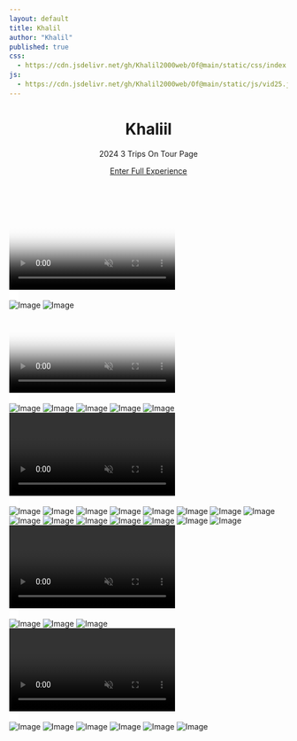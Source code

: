```yaml
---
layout: default
title: Khalil
author: "Khalil"
published: true
css:
  - https://cdn.jsdelivr.net/gh/Khalil2000web/Of@main/static/css/index.css
js:
  - https://cdn.jsdelivr.net/gh/Khalil2000web/Of@main/static/js/vid25.js
---
```

<header><h1>Khaliil</h1><p>2024 3 Trips On Tour Page</p><a class="cta" href="https://tour.khaliiil.com/">Enter Full Experience</a></header>

<div class="gallery">
<div class="media"><video poster="https://pub-f4c4477afe9541f7a586037aaee49080.r2.dev/IMG_8992.jpeg" src="https://pub-19025506a9754f36baa46a24e6f84719.r2.dev/video-output-41CC8F37-AEAD-457B-9DD6-98182EE735FD-1.mov" alt="Video" id="OWYFNSP310JWP" controlslist="nofullscreen" autoplay="" loop="" muted="" playsinline=""></video><img src="/static/images/icon-mute.svg" class="sound-icon sound-off-icon" alt="Toggle Sound" style="display: block;"><img src="/static/images/icon-volume.svg" style="display:none;" class="sound-icon sound-on-icon" alt="unmute"><div class="play-btn"></div><div class="spinner" style="display: block;"></div><div class="error-message" style="display: none;"></div><div class="video-error" style="display: none;"></div></div>
<img src="https://pub-19025506a9754f36baa46a24e6f84719.r2.dev/IMG_8715.jpeg" class="image" alt="Image" loading="lazy" decoding="async">
<img src="https://pub-19025506a9754f36baa46a24e6f84719.r2.dev/photo-output.jpeg" class="image" alt="Image" loading="lazy" decoding="async">
<div class="media"><video poster="https://pub-f4c4477afe9541f7a586037aaee49080.r2.dev/IMG_8920.jpeg" src="https://pub-19025506a9754f36baa46a24e6f84719.r2.dev/IMG_8716.mov" alt="Video" id="NEUDRWPNX73IW" controlslist="nofullscreen" autoplay="" loop="" muted="" playsinline=""></video><img src="/static/images/icon-mute.svg" class="sound-icon sound-off-icon" alt="Toggle Sound" style="display: block;"><img src="/static/images/icon-volume.svg" style="display:none;" class="sound-icon sound-on-icon" alt="unmute"><div class="play-btn"></div><div class="spinner" style="display: block;"></div><div class="error-message" style="display: none;"></div><div class="video-error" style="display: none;"></div></div>
<img src="https://pub-19025506a9754f36baa46a24e6f84719.r2.dev/IMG_8689.jpeg" class="image" alt="Image" loading="lazy" decoding="async">
<img src="https://pub-19025506a9754f36baa46a24e6f84719.r2.dev/IMG_8688.jpeg" class="image" alt="Image" loading="lazy" decoding="async">
<img src="https://pub-19025506a9754f36baa46a24e6f84719.r2.dev/7F1676A1-8097-42C8-9F2D-E1B2F49FD8BF.jpeg" class="image" alt="Image" loading="lazy" decoding="async">
<img src="https://pub-19025506a9754f36baa46a24e6f84719.r2.dev/F1B9BD09-36AF-4A08-9E5A-6895A6262481.jpeg" class="image" alt="Image" loading="lazy" decoding="async">
<img src="https://pub-19025506a9754f36baa46a24e6f84719.r2.dev/GMP_U2F2ZUdIMDE%3D.gif" class="image" alt="Image" loading="lazy" decoding="async">
<div class="media"><video src="https://pub-.r2.dev/IMG_7630.mov" alt="Video" id="HETEALOCBCMLAU" controlslist="nofullscreen" autoplay="" loop="" muted="" playsinline=""></video><img src="/static/images/icon-mute.svg" class="sound-icon sound-off-icon" alt="Toggle Sound" style="display: block;"><img src="/static/images/icon-volume.svg" style="display:none;" class="sound-icon sound-on-icon" alt="unmute"><div class="play-btn"></div><div class="spinner" style="display: block;"></div><div class="error-message" style="display: none;"></div><div class="video-error" style="display: none;"></div></div>
<img src="https://pub-19025506a9754f36baa46a24e6f84719.r2.dev/BSRQPNCVESHWMQPAMFT.HEIC" class="image" alt="Image" loading="lazy" decoding="async">
<img src="https://pub-19025506a9754f36baa46a24e6f84719.r2.dev/IMG_8285.jpeg" class="image" alt="Image" loading="lazy" decoding="async">
<img src="https://pub-19025506a9754f36baa46a24e6f84719.r2.dev/IMG_8275.jpeg" class="image" alt="Image" loading="lazy" decoding="async">





<img src="" class="image" alt="Image" loading="lazy" decoding="async">
<img src="" class="image" alt="Image" loading="lazy" decoding="async">
<img src="" class="image" alt="Image" loading="lazy" decoding="async">
<img src="" class="image" alt="Image" loading="lazy" decoding="async">
<img src="" class="image" alt="Image" loading="lazy" decoding="async">
<img src="" class="image" alt="Image" loading="lazy" decoding="async">
<img src="" class="image" alt="Image" loading="lazy" decoding="async">
<img src="" class="image" alt="Image" loading="lazy" decoding="async">

<img src="https://pub-65e50ac10e764e13b41536c10d90f540.r2.dev/PICT0008.jpeg" class="image" alt="Image" loading="lazy" decoding="async">
<img src="https://pub-65e50ac10e764e13b41536c10d90f540.r2.dev/IMG_3665.jpeg" class="image" alt="Image" loading="lazy" decoding="async">
<img src="https://pub-65e50ac10e764e13b41536c10d90f540.r2.dev/IMG_3652.jpeg" class="image" alt="Image" loading="lazy" decoding="async">
<img src="https://pub-65e50ac10e764e13b41536c10d90f540.r2.dev/IMG_3481.jpeg" class="image" alt="Image" loading="lazy" decoding="async">
<div class="media"><video src="https://pub-65e50ac10e764e13b41536c10d90f540.r2.dev/PICT0017.mov" alt="Video" id="FH20096HAMMM" controlslist="nofullscreen" autoplay="" loop="" muted="" playsinline=""></video><img src="/static/images/icon-mute.svg" class="sound-icon sound-off-icon" alt="Toggle Sound" style="display: block;"><img src="/static/images/icon-volume.svg" style="display:none;" class="sound-icon sound-on-icon" alt="unmute"><div class="play-btn"></div><div class="spinner" style="display: block;"></div><div class="error-message" style="display: none;"></div><div class="video-error" style="display: none;"></div></div>
<img src="https://pub-65e50ac10e764e13b41536c10d90f540.r2.dev/IMG_3461.jpeg" class="image" alt="Image" loading="lazy" decoding="async">
<img src="https://pub-65e50ac10e764e13b41536c10d90f540.r2.dev/IMG_3215.jpeg" class="image" alt="Image" loading="lazy" decoding="async">
<img src="https://pub-65e50ac10e764e13b41536c10d90f540.r2.dev/IMG_2695.jpeg" class="image" alt="Image" loading="lazy" decoding="async">
<div class="media"><video src="https://pub-65e50ac10e764e13b41536c10d90f540.r2.dev/copy_0DC02DE5-7A5F-4EBA-910D-979F5451C1EF.mov" alt="Video" id="GDB28MS0QJAL" controlslist="nofullscreen" autoplay="" loop="" muted="" playsinline=""></video><img src="/static/images/icon-mute.svg" class="sound-icon sound-off-icon" alt="Toggle Sound" style="display: block;"><img src="/static/images/icon-volume.svg" style="display:none;" class="sound-icon sound-on-icon" alt="unmute"><div class="play-btn"></div><div class="spinner" style="display: block;"></div><div class="error-message" style="display: none;"></div><div class="video-error" style="display: none;"></div></div>
<img src="https://pub-65e50ac10e764e13b41536c10d90f540.r2.dev/IMG_0825.jpeg" class="image" alt="Image" loading="lazy" decoding="async">
<img src="https://pub-65e50ac10e764e13b41536c10d90f540.r2.dev/afe87cb6-1819-455e-b9f1-e30195a4e2cd.jpeg" class="image" alt="Image" loading="lazy" decoding="async">
<img src="https://pub-65e50ac10e764e13b41536c10d90f540.r2.dev/2078c8f2-4416-4939-b155-bd993a06ac03.jpeg" class="image" alt="Image" loading="lazy" decoding="async">
<img src="https://pub-65e50ac10e764e13b41536c10d90f540.r2.dev/EAF03F8B-F87A-4FC0-824E-B1C821D3BA9C.jpeg" class="image" alt="Image" loading="lazy" decoding="async">
<img src="https://pub-65e50ac10e764e13b41536c10d90f540.r2.dev/1d706d4d-83e9-4b39-9139-747d80dda8cc.jpeg" class="image" alt="Image" loading="lazy" decoding="async">
<img src="https://pub-65e50ac10e764e13b41536c10d90f540.r2.dev/5a67e1ae-0c7b-494c-8440-3eb7d7f35ac9.jpeg" class="image" alt="Image" loading="lazy" decoding="async">

















</div>